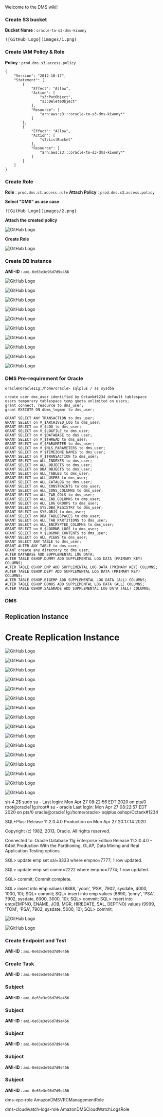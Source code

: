 Welcome to the DMS wiki!

### Create S3 bucket

**Bucket Name** : `oracle-to-s3-dms-kiwony`

<kbd>
![GitHub Logo](images/1.png)
</kbd>

### Create IAM Policy & Role

**Policy** : `prod.dms.s3.access.policy`

```
{
    "Version": "2012-10-17",
    "Statement": [
        {
            "Effect": "Allow",
            "Action": [
                "s3:PutObject",
                "s3:DeleteObject"
            ],
            "Resource": [
                "arn:aws:s3:::oracle-to-s3-dms-kiwony*"
            ]
        },
        {
            "Effect": "Allow",
            "Action": [
                "s3:ListBucket"
            ],
            "Resource": [
                "arn:aws:s3:::oracle-to-s3-dms-kiwony*"
            ]
        }
    ]
}
```

### Create Role

**Role** : `prod.dms.s3.access.role`
**Attach Policy** : `prod.dms.s3.access.policy`

**Select "DMS" as use case**

<kbd>
![GitHub Logo](images/2.png)
</kbd>

**Attach the created policy**

![GitHub Logo](images/3.png)

**Create Role**

![GitHub Logo](images/4.png)

### Create DB Instance

**AMI-ID** : `ami-0e63e3e96d7d9e456`

![GitHub Logo](images/5.png)

![GitHub Logo](images/6.png)

![GitHub Logo](images/7.png)

![GitHub Logo](images/8.png)

![GitHub Logo](images/9.png)

![GitHub Logo](images/10.png)

![GitHub Logo](images/11.png)

![GitHub Logo](images/12.png)

![GitHub Logo](images/13.png)

![GitHub Logo](images/14.png)

### DMS Pre-requirement for Oracle

```
oracle@oracle11g:/home/oracle> sqlplus / as sysdba

create user dms_user identified by Octank#1234 default tablespace users temporary tablespace temp quota unlimited on users;
grant connect, resource to dms_user;
grant EXECUTE ON dbms_logmnr to dms_user;

GRANT SELECT ANY TRANSACTION to dms_user;
GRANT SELECT on V_$ARCHIVED_LOG to dms_user;
GRANT SELECT on V_$LOG to dms_user;
GRANT SELECT on V_$LOGFILE to dms_user;
GRANT SELECT on V_$DATABASE to dms_user;
GRANT SELECT on V_$THREAD to dms_user;
GRANT SELECT on V_$PARAMETER to dms_user;
GRANT SELECT on V_$NLS_PARAMETERS to dms_user;
GRANT SELECT on V_$TIMEZONE_NAMES to dms_user;
GRANT SELECT on V_$TRANSACTION to dms_user;
GRANT SELECT on ALL_INDEXES to dms_user;
GRANT SELECT on ALL_OBJECTS to dms_user;
GRANT SELECT on DBA_OBJECTS to dms_user;
GRANT SELECT on ALL_TABLES to dms_user;
GRANT SELECT on ALL_USERS to dms_user;
GRANT SELECT on ALL_CATALOG to dms_user;
GRANT SELECT on ALL_CONSTRAINTS to dms_user;
GRANT SELECT on ALL_CONS_COLUMNS to dms_user;
GRANT SELECT on ALL_TAB_COLS to dms_user;
GRANT SELECT on ALL_IND_COLUMNS to dms_user;
GRANT SELECT on ALL_LOG_GROUPS to dms_user;
GRANT SELECT on SYS.DBA_REGISTRY to dms_user;
GRANT SELECT on SYS.OBJ$ to dms_user;
GRANT SELECT on DBA_TABLESPACES to dms_user;
GRANT SELECT on ALL_TAB_PARTITIONS to dms_user;
GRANT SELECT on ALL_ENCRYPTED_COLUMNS to dms_user;
GRANT SELECT on V_$LOGMNR_LOGS to dms_user;
GRANT SELECT on V_$LOGMNR_CONTENTS to dms_user;
GRANT SELECT on ALL_VIEWS to dms_user;
GRANT SELECT ANY TABLE to dms_user;
GRANT ALTER ANY TABLE to dms_user;
GRANT create any directory to dms_user;
ALTER DATABASE ADD SUPPLEMENTAL LOG DATA;
ALTER TABLE OSHOP.DUMMY ADD SUPPLEMENTAL LOG DATA (PRIMARY KEY) COLUMNS;
ALTER TABLE OSHOP.EMP ADD SUPPLEMENTAL LOG DATA (PRIMARY KEY) COLUMNS;
ALTER TABLE OSHOP.DEPT ADD SUPPLEMENTAL LOG DATA (PRIMARY KEY) COLUMNS;
ALTER TABLE OSHOP.BIGEMP ADD SUPPLEMENTAL LOG DATA (ALL) COLUMNS;
ALTER TABLE OSHOP.BONUS ADD SUPPLEMENTAL LOG DATA (ALL) COLUMNS;
ALTER TABLE OSHOP.SALGRADE ADD SUPPLEMENTAL LOG DATA (ALL) COLUMNS;

```

### DMS

## Replication Instance

# Create Replication Instance

![GitHub Logo](images/15.png)

![GitHub Logo](images/16.png)

![GitHub Logo](images/17.png)

![GitHub Logo](images/18.png)

![GitHub Logo](images/19.png)

![GitHub Logo](images/20.png)

![GitHub Logo](images/21.png)

![GitHub Logo](images/22.png)

![GitHub Logo](images/23.png)

![GitHub Logo](images/24.png)

![GitHub Logo](images/25.png)

![GitHub Logo](images/26.png)


![GitHub Logo](images/27.png)

![GitHub Logo](images/28.png)

![GitHub Logo](images/29.png)

![GitHub Logo](images/30.png)

sh-4.2$ sudo su -
Last login: Mon Apr 27 08:22:56 EDT 2020 on pts/0
root@oracle11g:/root# su - oracle
Last login: Mon Apr 27 08:22:57 EDT 2020 on pts/0
oracle@oracle11g:/home/oracle> sqlplus oshop/Octank#1234

SQL*Plus: Release 11.2.0.4.0 Production on Mon Apr 27 20:17:14 2020

Copyright (c) 1982, 2013, Oracle.  All rights reserved.


Connected to:
Oracle Database 11g Enterprise Edition Release 11.2.0.4.0 - 64bit Production
With the Partitioning, OLAP, Data Mining and Real Application Testing options

SQL> update emp set sal=3333 where empno=7777;
1 row updated.

SQL> update emp set comm=2222 where empno=7774;
1 row updated.

SQL> commit;
Commit complete.

SQL> insert into emp values (8888, 'yoon', 'PSA', 7902, sysdate, 4000, 1000, 10);
SQL> commit;
SQL> insert into emp values (8890, 'jenny', 'PSA', 7902, sysdate, 6000, 3000, 10);
SQL> commit;
SQL> insert into emp(EMPNO, ENAME, JOB, MGR, HIREDATE, SAL, DEPTNO) values (9999, 'TOM', 'PSA', 7902, sysdate, 5000, 10);
SQL> commit;

![GitHub Logo](images/31.png)

![GitHub Logo](images/32.png)

### Create Endpoint and Test

**AMI-ID** : `ami-0e63e3e96d7d9e456`

### Create Task

**AMI-ID** : `ami-0e63e3e96d7d9e456`

### Subject

**AMI-ID** : `ami-0e63e3e96d7d9e456`

### Subject

**AMI-ID** : `ami-0e63e3e96d7d9e456`

### Subject

**AMI-ID** : `ami-0e63e3e96d7d9e456`

### Subject

**AMI-ID** : `ami-0e63e3e96d7d9e456`

### Subject

**AMI-ID** : `ami-0e63e3e96d7d9e456`

dms-vpc-role
AmazonDMSVPCManagementRole

dms-cloudwatch-logs-role
AmazonDMSCloudWatchLogsRole
